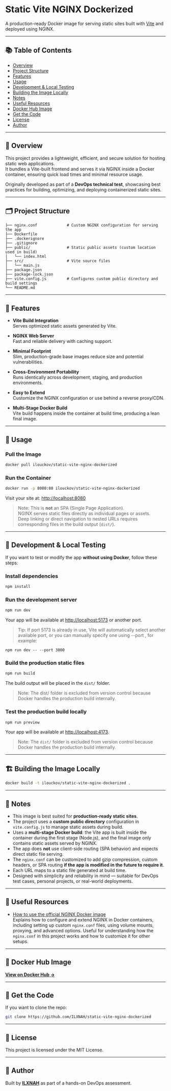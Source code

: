 # Static Vite NGINX Dockerized

A production-ready Docker image for serving static sites built with [Vite](https://vitejs.dev/) and deployed using NGINX.

---

## 📚 Table of Contents

- [Overview](#-overview)
- [Project Structure](#-project-structure)
- [Features](#-features)
- [Usage](#-usage)
- [Development & Local Testing](#-development--local-testing)
- [Building the Image Locally](#-building-the-image-locally)
- [Notes](#-notes)
- [Useful Resources](#-useful-resources)
- [Docker Hub Image](#-docker-hub-image)
- [Get the Code](#-get-the-code)
- [License](#-license)
- [Author](#-author)

---

## 📄 Overview

This project provides a lightweight, efficient, and secure solution for hosting static web applications.  
It bundles a Vite-built frontend and serves it via NGINX inside a Docker container, ensuring quick load times and minimal resource usage.

Originally developed as part of a **DevOps technical test**, showcasing best practices for building, optimizing, and deploying containerized static sites.

---

## 🗂 Project Structure

```plaintext
├── nginx.conf             # Custom NGINX configuration for serving the app
├── Dockerfile
├── .dockerignore
├── .gitignore
├── public/                # Static public assets (custom location used in build)
│   └── index.html
├── src/                   # Vite source files
│   └── main.js
├── package.json
├── package-lock.json
├── vite.config.js         # Configures custom public directory and build settings
└── README.md
```

---

## 🔧 Features

- **Vite Build Integration**  
  Serves optimized static assets generated by Vite.

- **NGINX Web Server**  
  Fast and reliable delivery with caching support.

- **Minimal Footprint**  
  Slim, production-grade base images reduce size and potential vulnerabilities.

- **Cross-Environment Portability**  
  Runs identically across development, staging, and production environments.

- **Easy to Extend**  
  Customize the NGINX configuration or use behind a reverse proxy/CDN.

- **Multi-Stage Docker Build**  
  Vite build happens inside the container at build time, producing a lean final image.

---

## 🚀 Usage

### Pull the Image

```bash
docker pull ilouckov/static-vite-nginx-dockerized
```

### Run the Container

```bash
docker run -p 8080:80 ilouckov/static-vite-nginx-dockerized
```

Visit your site at: [http://localhost:8080](http://localhost:8080)

> Note: This is **not** an SPA (Single Page Application).  
> NGINX serves static files directly as individual pages or assets.  
> Deep linking or direct navigation to nested URLs requires corresponding files in the build output (`dist/`).

---

## 🧪 Development & Local Testing

If you want to test or modify the app **without using Docker**, follow these steps:

### Install dependencies

```bash
npm install
```

### Run the development server

```bash
npm run dev
```

Your app will be available at [http://localhost:5173](http://localhost:5173) or another port.
> Tip: If port 5173 is already in use, Vite will automatically select another available port, or you can manually specify one using --port <number>, for example:

```
npm run dev -- --port 3000
```

### Build the production static files

```bash
npm run build
```

The build output will be placed in the `dist/` folder.
> Note: The dist/ folder is excluded from version control because Docker handles the production build internally.

### Test the production build locally

```bash
npm run preview
```

Your app will be available at [http://localhost:4173](http://localhost:4173).

> Note: The `dist/` folder is excluded from version control because Docker handles the production build internally.

---

## 🏗 Building the Image Locally

```bash
docker build -t ilouckov/static-vite-nginx-dockerized .
```

---

## 📝 Notes

- This image is best suited for **production-ready static sites**.
- The project uses a **custom public directory** configuration in `vite.config.js` to manage static assets during build.
- Uses a **multi-stage Docker build**: the Vite app is built inside the container during the first stage (Node.js), and the final image only contains static assets served by NGINX.
- The app does **not** use client-side routing (SPA behavior) and expects direct static file serving.
- The `nginx.conf` can be customized to add gzip compression, custom headers, or SPA routing **if the app is modified in the future to require it**.
- Each URL maps to a static file generated at build time.
- Designed with simplicity and reliability in mind — suitable for DevOps test cases, personal projects, or real-world deployments.

---

## 🔗 Useful Resources

- [How to use the official NGINX Docker image](https://www.docker.com/blog/how-to-use-the-official-nginx-docker-image/)  
  Explains how to configure and extend NGINX in Docker containers, including setting up custom `nginx.conf` files, using volume mounts, proxying, and advanced options. Useful for understanding how the `nginx.conf` in this project works and how to customize it for other setups.

---

## 🐳 Docker Hub Image

[**View on Docker Hub →**](https://hub.docker.com/r/ilouckov/static-vite-nginx-dockerized)

---

## 💾 Get the Code

If you want to clone the repo:

```bash
git clone https://github.com/ILXNAH/static-vite-nginx-dockerized
```

---

## 📄 License

This project is licensed under the MIT License.

---

## 👤 Author

Built by [**ILXNAH**](https://github.com/ILXNAH/) as part of a hands-on DevOps assessment.
